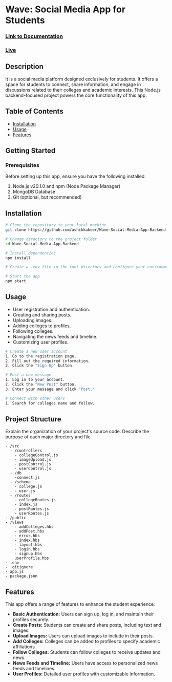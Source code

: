 # Wave: Social Media App for Students
### [Link to Documentation](https://ashikkabeer.notion.site/Social-Media-App-Documentaion-bddbf5b9377043b8b81a3e7dccb8e526)


### [Live](http://studentsocials-env.eba-vcmmdpxm.eu-north-1.elasticbeanstalk.com/)
## Description

It is a social media platform designed exclusively for students. It offers a space for students to connect, share information, and engage in discussions related to their colleges and academic interests. This Node.js backend-focused project powers the core functionality of this app.

## Table of Contents

- [Installation](#installation)
- [Usage](#usage)
- [Features](#features)

## Getting Started
### Prerequisites
Before setting up this app, ensure you have the following installed:

1. Node.js v20.1.0 and npm (Node Package Manager)
2. MongoDB Database
3. Git (optional, but recommended)

## Installation

```bash
# Clone the repository to your local machine
git clone https://github.com/ashikkabeer/Wave-Social-Media-App-Backend.git

# Change directory to the project folder
cd Wave-Social-Media-App-Backend

# Install dependencies
npm install

# Create a .env file in the root directory and configure your environment variables, including database connection details, API secrets, and any other required settings.

# Start the app
npm start
```

## Usage

- User registration and authentication.
- Creating and sharing posts.
- Uploading images.
- Adding colleges to profiles.
- Following colleges.
- Navigating the news feeds and timeline.
- Customizing user profiles.


```bash
# Create a new user account
1. Go to the registration page.
2. Fill out the required information.
3. Click the "Sign Up" button.

# Post a new message
1. Log in to your account.
2. Click the "New Post" button.
3. Enter your message and click "Post."

# Connect with other users
1. Search for colleges name and follow.
```

## Project Structure

Explain the organization of your project's source code. Describe the purpose of each major directory and file.

```
- /src
  - /controllers
    - collegeControl.js
    - imageUpload.js
    - postControl.js
    - userControl.js
  - /db
    -connect.js
  - /schema
    - college.js
    - user.js
  - /routes
    - collegeRoutes.js
    - index.js
    - postRoutes.js
    - userRoutes.js
- /public
- /views
    - addColleges.hbs
    - addPost.hbs
    - error.hbs
    - index.hbs
    - layout.hbs
    - login.hbs
    - signup.hbs
    userProfile.hbs
- .env
- .gitignore
- app.js
- package.json
```


## Features

This app offers a range of features to enhance the student experience:

- **Basic Authentication:** Users can sign up, log in, and maintain their profiles securely.
- **Create Posts:** Students can create and share posts, including text and images.
- **Upload Images:** Users can upload images to include in their posts.
- **Add Colleges:** Colleges can be added to profiles to specify academic affiliations.
- **Follow Colleges:** Students can follow colleges to receive updates and news.
- **News Feeds and Timeline:** Users have access to personalized news feeds and timelines.
- **User Profiles:** Detailed user profiles with customizable information.
